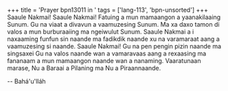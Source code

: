 +++
title = 'Prayer bpn13011 in '
tags = ['lang-113', 'bpn-unsorted']
+++
Saaule Nakmai!  Saaule Nakmai!  Fatuing a mun mamaangon a yaanakilaaing Sunum.  Gu na viaat a divavun a vaamuzesing Sunum.  Ma xa daxo tamon di valos a mun burburaaiing ma ngeiwulut Sunum.  Saaule Nakmai a i naxaaming funfun sin naande ma fadikdik naande xu na varamaraat aang a vaamuzesing si naande.  Saaule Nakmai!  Gu na pen pengin pizin naande ma singsaxei Gu na valos naande wan a vamaravaas aang a rexaasing ma fananaam a mun mamaangon naande wan a nanaming.  Vaaratunaan marase, Nu a Baraai a Pilaning ma Nu a Piraannaande.

-- Bahá'u'lláh
